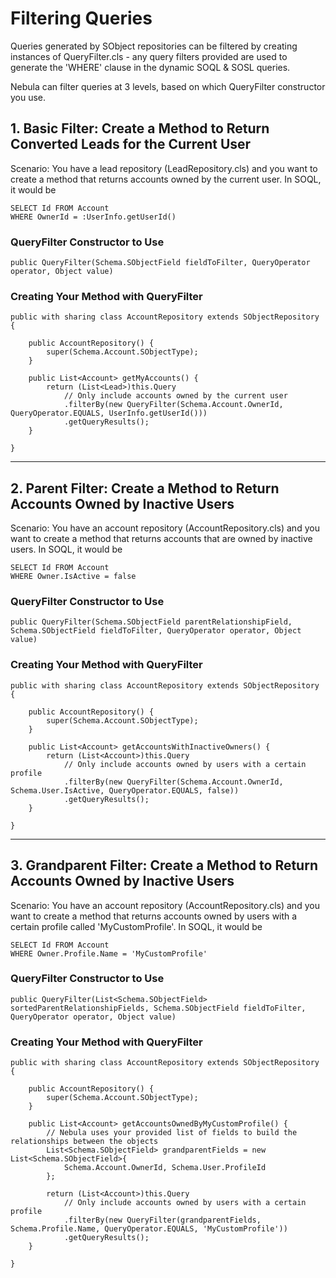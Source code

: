 
# Filtering Queries
Queries generated by SObject repositories can be filtered by creating instances of QueryFilter.cls - any query filters provided are used to generate the 'WHERE' clause in the dynamic SOQL & SOSL queries.

Nebula can filter queries at 3 levels, based on which QueryFilter constructor you use.

## 1. Basic Filter: Create a Method to Return Converted Leads for the Current User
Scenario: You have a lead repository (LeadRepository.cls) and you want to create a method that returns accounts owned by the current user. In SOQL, it would be 
```
SELECT Id FROM Account 
WHERE OwnerId = :UserInfo.getUserId()
```

### QueryFilter Constructor to Use

```public QueryFilter(Schema.SObjectField fieldToFilter, QueryOperator operator, Object value)```

### Creating Your Method with QueryFilter
```
public with sharing class AccountRepository extends SObjectRepository {
    
    public AccountRepository() {
        super(Schema.Account.SObjectType);
    }

    public List<Account> getMyAccounts() {
        return (List<Lead>)this.Query
            // Only include accounts owned by the current user
            .filterBy(new QueryFilter(Schema.Account.OwnerId, QueryOperator.EQUALS, UserInfo.getUserId()))
            .getQueryResults();
    }

}
```

***

## 2. Parent Filter: Create a Method to Return Accounts Owned by Inactive Users
Scenario: You have an account repository (AccountRepository.cls) and you want to create a method that returns accounts that are owned by inactive users. In SOQL, it would be 
```
SELECT Id FROM Account 
WHERE Owner.IsActive = false
```

### QueryFilter Constructor to Use

```public QueryFilter(Schema.SObjectField parentRelationshipField, Schema.SObjectField fieldToFilter, QueryOperator operator, Object value)```

### Creating Your Method with QueryFilter
```
public with sharing class AccountRepository extends SObjectRepository {
    
    public AccountRepository() {
        super(Schema.Account.SObjectType);
    }

    public List<Account> getAccountsWithInactiveOwners() {
        return (List<Account>)this.Query
            // Only include accounts owned by users with a certain profile
            .filterBy(new QueryFilter(Schema.Account.OwnerId, Schema.User.IsActive, QueryOperator.EQUALS, false))
            .getQueryResults();
    }

}
```

***

## 3. Grandparent Filter: Create a Method to Return Accounts Owned by Inactive Users
Scenario: You have an account repository (AccountRepository.cls) and you want to create a method that returns accounts owned by users with a certain profile called 'MyCustomProfile'. In SOQL, it would be 
```
SELECT Id FROM Account 
WHERE Owner.Profile.Name = 'MyCustomProfile'
```

### QueryFilter Constructor to Use

```public QueryFilter(List<Schema.SObjectField> sortedParentRelationshipFields, Schema.SObjectField fieldToFilter, QueryOperator operator, Object value)```

### Creating Your Method with QueryFilter
```
public with sharing class AccountRepository extends SObjectRepository {
    
    public AccountRepository() {
        super(Schema.Account.SObjectType);
    }

    public List<Account> getAccountsOwnedByMyCustomProfile() {
        // Nebula uses your provided list of fields to build the relationships between the objects
        List<Schema.SObjectField> grandparentFields = new List<Schema.SObjectField>{
            Schema.Account.OwnerId, Schema.User.ProfileId
        };

        return (List<Account>)this.Query
            // Only include accounts owned by users with a certain profile
            .filterBy(new QueryFilter(grandparentFields, Schema.Profile.Name, QueryOperator.EQUALS, 'MyCustomProfile'))
            .getQueryResults();
    }

}
```
